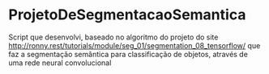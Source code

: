 # ProjetoDeSegmentacaoSemantica
Script que desenvolvi, baseado no algoritmo do projeto do site http://ronny.rest/tutorials/module/seg_01/segmentation_08_tensorflow/ que faz a segmentação semântica para classificação de objetos, através de uma rede neural convolucional
